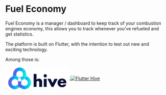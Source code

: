 # Fuel Economy

Fuel Economy is a manager / dashboard to keep track of your combustion engines economy, this allows you to track whenever you've refueled and get statistics.

The platform is built on Flutter, with the intention to test out new and exciting technology.

Among those is:

<a href="https://docs.hivedb.dev/">
  <img src="https://raw.githubusercontent.com/hivedb/hive/master/.github/logo_transparent.svg?sanitize=true" alt="Flutter Hive" width="200" align="center" />
</a>

<a href="https://lokalise.com/">
  <img src="https://github.com/lokalise/i18n-ally/raw/screenshots/lokalise-logo.png?raw=true" alt="Flutter Hive" width="200" align="center" />
</a>
